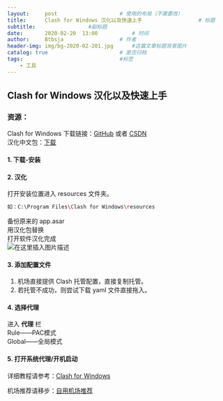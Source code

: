 ```yaml
---
layout:     post   				    # 使用的布局（不需要改）
title:      Clash for Windows 汉化以及快速上手				    # 标题 
subtitle:                 #副标题
date:       2020-02-20 	13:00			# 时间
author:     Btbsja					# 作者
header-img: img/bg-2020-02-201.jpg 	    #这篇文章标题背景图片
catalog: true 						# 是否归档
tags:								#标签
    - 工具
---
```


## Clash for Windows 汉化以及快速上手
### 资源：
Clash for Windows 下载链接：[GitHub](https://github.com/Fndroid/clash_for_windows_pkg/releases) 或者 [CSDN](https://download.csdn.net/download/Btbsja/12174353)  
汉化中文包：[下载](https://download.csdn.net/download/Btbsja/12174350)

#### 1. 下载-安装
#### 2. 汉化
打开安装位置进入 resources 文件夹。  

```bash
如：C:\Program Files\Clash for Windows\resources
```
备份原来的 app.asar   
用汉化包替换   
打开软件汉化完成  
![在这里插入图片描述](https://img-blog.csdnimg.cn/20200220145135900.png?x-oss-process=image/watermark,type_ZmFuZ3poZW5naGVpdGk,shadow_10,text_aHR0cHM6Ly9ibG9nLmNzZG4ubmV0L0J0YnNqYQ==,size_16,color_FFFFFF,t_70)
#### 3. 添加配置文件
1. 机场直接提供 Clash 托管配置，直接复制托管。  
2. 若托管不成功，则尝试下载 yaml 文件直接拖入。 

#### 4. 选择代理
进入 **代理** 栏  
Rule——PAC模式  
Global——全局模式  

#### 5. 打开系统代理/开机启动

详细教程请参考：[Clash for Windows](https://docs.cfw.lbyczf.com/)

机场推荐请移步：[自用机场推荐](http://btbsja.ml/2020/02/20/%E8%87%AA%E7%94%A8%E6%9C%BA%E5%9C%BA%E6%8E%A8%E8%8D%90/)
